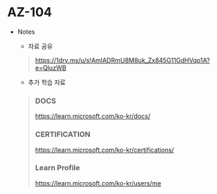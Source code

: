 # AZ-104

* Notes
    - 자료 공유
    > https://1drv.ms/u/s!AmlADRmU8M8uk_Zx845G11GdHVqp1A?e=QluzWB

    - 추가 학습 자료
    > ### DOCS
    > https://learn.microsoft.com/ko-kr/docs/
    > ### CERTIFICATION
    > https://learn.microsoft.com/ko-kr/certifications/
    > ### Learn Profile
    > https://learn.microsoft.com/ko-kr/users/me
